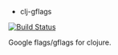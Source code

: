 * clj-gflags

[![Build Status](https://travis-ci.org/wiseman/clj-gflags.png?branch=master)](https://travis-ci.org/wiseman/clj-gflags)

Google flags/gflags for clojure.
